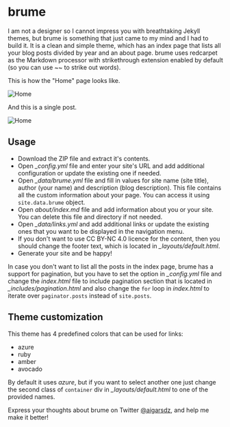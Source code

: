 # brume

I am not a designer so I cannot impress you with breathtaking Jekyll themes, but brume is something that just came to my mind and I had to build it. It is a clean and simple theme, which has an index page that lists all your blog posts divided by year and an about page. brume uses redcarpet as the Markdown processor with strikethrough extension enabled by default (so you can use ~~ to strike out words).

This is how the "Home" page looks like.

![Home](https://dl.dropboxusercontent.com/u/9924988/Screen%20Shot%202014-02-08%20at%2016.34.04.png)

And this is a single post.

![Home](https://dl.dropboxusercontent.com/u/9924988/Screenshot%202014-02-08%2016.36.06.png)

## Usage

- Download the ZIP file and extract it's contents.
- Open *_config.yml* file and enter your site's URL and add additional configuration or update the existing one if needed.
- Open *_data/brume.yml* file and fill in values for site name (site title), author (your name) and description (blog description). This file contains all the custom information about your page. You can access it using `site.data.brume` object.
- Open *about/index.md* file and add information about you or your site. You can delete this file and directory if not needed.
- Open *_data/links.yml* and add additional links or update the existing ones that you want to be displayed in the navigation menu.
- If you don't want to use CC BY-NC 4.0 licence for the content, then you should change the footer text, which is located in *_layouts/default.html*.
- Generate your site and be happy!

In case you don't want to list all the posts in the index page, brume has a support for pagination, but you have to set the option in *_config.yml* file and change the *index.html* file to include pagination section that is located in *_includes/pagination.html* and also change the `for` loop in *index.html* to iterate over `paginator.posts` instead of `site.posts`.

## Theme customization

This theme has 4 predefined colors that can be used for links:

- azure
- ruby
- amber
- avocado

By default it uses *azure*, but if you want to select another one just change the second class of `container` div in *_layouts/default.html* to one of the provided names.

Express your thoughts about brume on Twitter [@aigarsdz](http://twitter.com/aigarsdz), and help me make it better!